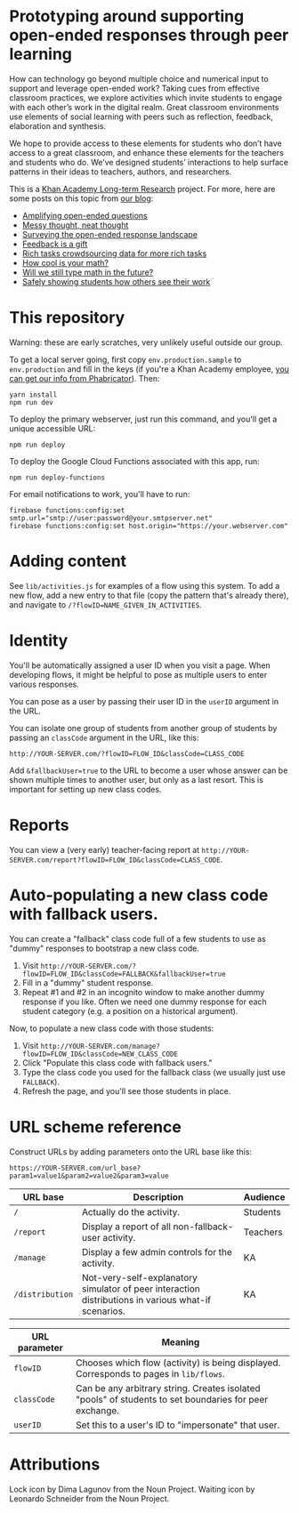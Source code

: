 # Prototyping around supporting open-ended responses through peer learning

How can technology go beyond multiple choice and numerical input to support and leverage open-ended work? Taking cues from effective classroom practices, we explore activities which invite students to engage with each other’s work in the digital realm. Great classroom environments use elements of social learning with peers such as reflection, feedback, elaboration and synthesis.

We hope to provide access to these elements for students who don’t have access to a great classroom, and enhance these elements for the teachers and students who do. We’ve designed students’ interactions to help surface patterns in their ideas to teachers, authors, and researchers.

This is a [Khan Academy Long-term Research](https://khanacademy.org/research) project. For more, here are some posts on this topic from [our blog](https://klr.tumblr.com):

* [Amplifying open-ended questions](http://klr.tumblr.com/post/153878272318/amplifying-open-ended-questions)
* [Messy thought, neat thought](http://klr.tumblr.com/post/154784481858/messy-thought-neat-thought)
* [Surveying the open-ended response landscape](http://klr.tumblr.com/post/156063609578/surveying-the-open-ended-response-landscape)
* [Feedback is a gift](http://klr.tumblr.com/post/157770095858/feedback-is-a-gift)
* [Rich tasks crowdsourcing data for more rich tasks](http://klr.tumblr.com/post/158036182833/rich-tasks-crowdsourcing-data-for-more-rich-tasks)
* [How cool is your math?](http://klr.tumblr.com/post/158440196813/how-cool-is-your-math)
* [Will we still type math in the future?](http://klr.tumblr.com/post/158529401393/will-we-type-math-still-in-the-future)
* [Safely showing students how others see their work](http://klr.tumblr.com/post/158814741858/safely-showing-students-how-others-see-their-work)

# This repository

Warning: these are early scratches, very unlikely useful outside our group.

To get a local server going, first copy `env.production.sample` to `env.production` and fill in the keys (if you're a Khan Academy employee, [you can get our info from Phabricator](https://phabricator.khanacademy.org/K227)). Then:

```
yarn install
npm run dev
```

To deploy the primary webserver, just run this command, and you'll get a unique accessible URL:

```
npm run deploy
```

To deploy the Google Cloud Functions associated with this app, run:

```
npm run deploy-functions
```

For email notifications to work, you'll have to run:

```
firebase functions:config:set smtp.url="smtp://user:password@your.smtpserver.net"
firebase functions:config:set host.origin="https://your.webserver.com"
```

# Adding content

See `lib/activities.js` for examples of a flow using this system. To add a new flow, add a new entry to that file (copy the pattern that's already there), and navigate to `/?flowID=NAME_GIVEN_IN_ACTIVITIES`.

# Identity

You'll be automatically assigned a user ID when you visit a page. When developing flows, it might be helpful to pose as multiple users to enter various responses.

You can pose as a user by passing their user ID in the `userID` argument in the URL.

You can isolate one group of students from another group of students by passing an `classCode` argument in the URL, like this:

```
http://YOUR-SERVER.com/?flowID=FLOW_ID&classCode=CLASS_CODE
```

Add `&fallbackUser=true` to the URL to become a user whose answer can be shown multiple times to another user, but only as a last resort. This is important for setting up new class codes.

# Reports

You can view a (very early) teacher-facing report at `http://YOUR-SERVER.com/report?flowID=FLOW_ID&classCode=CLASS_CODE`.

# Auto-populating a new class code with fallback users.

You can create a "fallback" class code full of a few students to use as "dummy" responses to bootstrap a new class code.

1. Visit `http://YOUR-SERVER.com/?flowID=FLOW_ID&classCode=FALLBACK&fallbackUser=true`
2. Fill in a "dummy" student response.
3. Repeat #1 and #2 in an incognito window to make another dummy response if you like. Often we need one dummy response for each student category (e.g. a position on a historical argument).

Now, to populate a new class code with those students:

1. Visit `http://YOUR-SERVER.com/manage?flowID=FLOW_ID&classCode=NEW_CLASS_CODE`
2. Click "Populate this class code with fallback users."
3. Type the class code you used for the fallback class (we usually just use `FALLBACK`).
4. Refresh the page, and you'll see those students in place.

# URL scheme reference

Construct URLs by adding parameters onto the URL base like this:

```
https://YOUR-SERVER.com/url_base?param1=value1&param2=value2&param3=value
```

| URL base | Description | Audience |
| --- | --- | --- |
| `/` | Actually do the activity. | Students |
| `/report` | Display a report of all non-fallback-user activity. | Teachers |
| `/manage` | Display a few admin controls for the activity. | KA |
| `/distribution` | Not-very-self-explanatory simulator of peer interaction distributions in various what-if scenarios. | KA |


| URL parameter | Meaning |
| --- | --- |
| `flowID` | Chooses which flow (activity) is being displayed. Corresponds to pages in `lib/flows`. |
| `classCode` | Can be any arbitrary string. Creates isolated "pools" of students to set boundaries for peer exchange. |
| `userID` | Set this to a user's ID to "impersonate" that user. |

# Attributions

Lock icon by Dima Lagunov from the Noun Project.
Waiting icon by Leonardo Schneider from the Noun Project.
